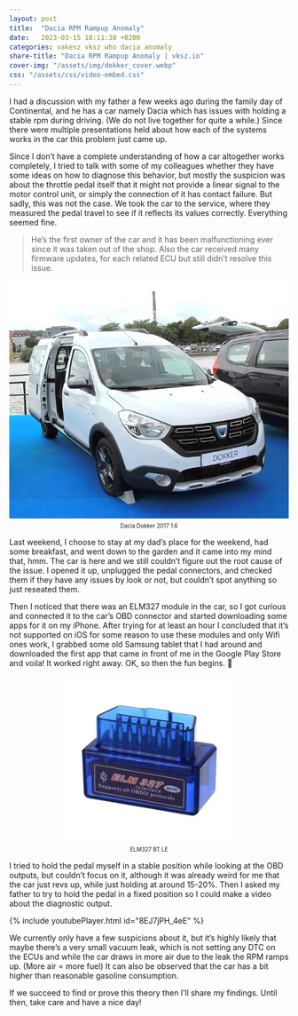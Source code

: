 ```yaml
---
layout: post
title:  "Dacia RPM Rampup Anomaly"
date:   2023-03-15 18:11:30 +0200
categories: vakesz vksz who dacia anomaly
share-title: "Dacia RPM Rampup Anomaly | vksz.io"
cover-img: "/assets/img/dokker_cover.webp"
css: "/assets/css/video-embed.css"
---
```


I had a discussion with my father a few weeks ago during the family day of Continental, and he has a car namely Dacia which has issues with holding a stable rpm during driving. (We do not live together for quite a while.) Since there were multiple presentations held about how each of the systems works in the car this problem just came up.

Since I don’t have a complete understanding of how a car altogether works completely, I tried to talk with some of my colleagues whether they have some ideas on how to diagnose this behavior, but mostly the suspicion was about the throttle pedal itself that it might not provide a linear signal to the motor control unit, or simply the connection of it has contact failure. But sadly, this was not the case. We took the car to the service, where they measured the pedal travel to see if it reflects its values correctly. Everything seemed fine.

> He’s the first owner of the car and it has been malfunctioning ever since it was taken out of the shop. Also the car received many firmware updates, for each related ECU but still didn’t resolve this issue.

<p align="center">
<img src="/assets/img/Prague_2017_Dacia_Dokker_1.webp"><br>
<font size="1px">Dacia Dokker 2017 1.6</font>
</p>

Last weekend, I choose to stay at my dad’s place for the weekend, had some breakfast, and went down to the garden and it came into my mind that, hmm. The car is here and we still couldn’t figure out the root cause of the issue. I opened it up, unplugged the pedal connectors, and checked them if they have any issues by look or not, but couldn’t spot anything so just reseated them.

Then I noticed that there was an ELM327 module in the car, so I got curious and connected it to the car’s OBD connector and started downloading some apps for it on my iPhone. After trying for at least an hour I concluded that it’s not supported on iOS for some reason to use these modules and only Wifi ones work, I grabbed some old Samsung tablet that I had around and downloaded the first app that came in front of me in the Google Play Store and voila! It worked right away. OK, so then the fun begins. 🙂

<p align="center">
<img src="/assets/img/elm327.webp"><br>
<font size="1px">ELM327 BT LE</font>
</p>

I tried to hold the pedal myself in a stable position while looking at the OBD outputs, but couldn’t focus on it, although it was already weird for me that the car just revs up, while just holding at around 15-20%. Then I asked my father to try to hold the pedal in a fixed position so I could make a video about the diagnostic output.

{% include youtubePlayer.html id="8EJ7jPH_4eE" %}

We currently only have a few suspicions about it, but it’s highly likely that maybe there’s a very small vacuum leak, which is not setting any DTC on the ECUs and while the car draws in more air due to the leak the RPM ramps up. (More air = more fuel) It can also be observed that the car has a bit higher than reasonable gasoline consumption.

If we succeed to find or prove this theory then I’ll share my findings. Until then, take care and have a nice day!